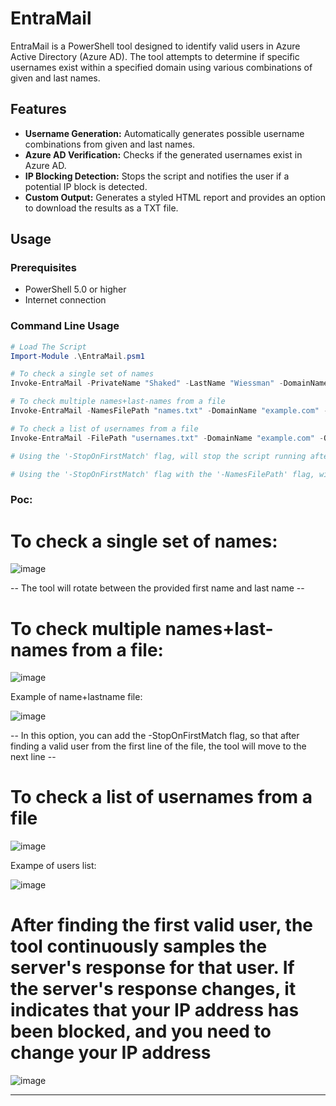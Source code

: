 # EntraMail

EntraMail is a PowerShell tool designed to identify valid users in Azure Active Directory (Azure AD). The tool attempts to determine if specific usernames exist within a specified domain using various combinations of given and last names.

## Features

- **Username Generation:** Automatically generates possible username combinations from given and last names.
- **Azure AD Verification:** Checks if the generated usernames exist in Azure AD.
- **IP Blocking Detection:** Stops the script and notifies the user if a potential IP block is detected.
- **Custom Output:** Generates a styled HTML report and provides an option to download the results as a TXT file.

## Usage

### Prerequisites

- PowerShell 5.0 or higher
- Internet connection

### Command Line Usage

```powershell
# Load The Script
Import-Module .\EntraMail.psm1

# To check a single set of names
Invoke-EntraMail -PrivateName "Shaked" -LastName "Wiessman" -DomainName "example.com" -OutputFilePath "results.html"

# To check multiple names+last-names from a file
Invoke-EntraMail -NamesFilePath "names.txt" -DomainName "example.com" -OutputFilePath "results.html"

# To check a list of usernames from a file
Invoke-EntraMail -FilePath "usernames.txt" -DomainName "example.com" -OutputFilePath "results.html"

# Using the '-StopOnFirstMatch' flag, will stop the script running after finding a valid username.

# Using the '-StopOnFirstMatch' flag with the '-NamesFilePath' flag, will continue to the next name+surname in the file, after finding a valid name in the first line of the file text.
```

### Poc:
# To check a single set of names:
![image](https://github.com/user-attachments/assets/72c3196b-6161-456a-b405-2112ad346336)

-- The tool will rotate between the provided first name and last name --

# To check multiple names+last-names from a file:

![image](https://github.com/user-attachments/assets/7ff71ac6-9632-499d-9900-e25027c1bad3)

Example of name+lastname file:

![image](https://github.com/user-attachments/assets/eee92276-ea42-4747-8840-b035759f6bb8)

-- In this option, you can add the -StopOnFirstMatch flag, so that after finding a valid user from the first line of the file, the tool will move to the next line --


# To check a list of usernames from a file

![image](https://github.com/user-attachments/assets/24639f6c-84bf-418e-b52d-3ca338cb43ba)

Exampe of users list:

![image](https://github.com/user-attachments/assets/39390d8f-4187-47d0-9f47-a3b15196f6ca)


# After finding the first valid user, the tool continuously samples the server's response for that user. If the server's response changes, it indicates that your IP address has been blocked, and you need to change your IP address

![image](https://github.com/user-attachments/assets/c26482fd-924e-4839-9528-87b3c72e47aa)


-------------------





